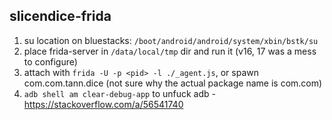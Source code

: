 ## slicendice-frida
1. su location on bluestacks: `/boot/android/android/system/xbin/bstk/su`
2. place frida-server in `/data/local/tmp` dir and run it (v16, 17 was a mess to configure)
3. attach with `frida -U -p <pid> -l ./_agent.js`, or spawn com.com.tann.dice (not sure why the actual package name is com.com)
4. `adb shell am clear-debug-app` to unfuck adb - https://stackoverflow.com/a/56541740